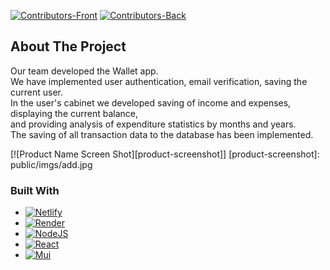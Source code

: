 [![Contributors-Front][contributors-shieldF]][contributors-urlF]
[![Contributors-Back][contributors-shieldB]][contributors-urlB]

[contributors-shieldF]: https://img.shields.io/github/contributors/AndriiPichkorkiy/Wallet-fronend?label=contributors-front&style=for-the-badge
[contributors-urlF]: https://github.com/AndriiPichkorkiy/Wallet-fronend/graphs/contributors
[contributors-shieldB]: https://img.shields.io/github/contributors/AndriiPichkorkiy/Wallet-backend?label=contributors-back&style=for-the-badge
[contributors-urlB]: https://github.com/AndriiPichkorkiy/Wallet-backend/graphs/contributors

## About The Project

Our team developed the Wallet app. <br/>
We have implemented user authentication, email verification, saving the current user.  <br/>
In the user's cabinet we developed saving of income and expenses, displaying the current balance,  <br/>
and providing analysis of expenditure statistics by months and years. <br/>
The saving of all transaction data to the database has been implemented.

[![Product Name Screen Shot][product-screenshot]]
[product-screenshot]: public/imgs/add.jpg

### Built With
* [![Netlify][Netlify]][Netlify-url]
* [![Render][Render]][Render-url]
* [![NodeJS][Node.JS]][Node-url]
* [![React][React.js]][React-url]
* [![Mui][Mui]][Mui-url]

[Netlify]: https://img.shields.io/badge/Netlify-0a1e8d?style=for-the-badge&logo=netlify&logoColor=30c8c9
[Netlify-url]: https://www.netlify.com/
[Render]: https://img.shields.io/badge/Render-232a55?style=for-the-badge&logo=render&logoColor=8afadc
[Render-url]: https://render.com/
[Node.JS]: https://img.shields.io/badge/node.js-026e00?style=for-the-badge&logo=nodedotjs&logoColor=000000
[Node-url]: https://nodejs.org/
[React.js]: https://img.shields.io/badge/React-20232A?style=for-the-badge&logo=react&logoColor=61DAFB
[React-url]: https://reactjs.org/
[Mui]: https://img.shields.io/badge/Mui-35495E?style=for-the-badge&logo=mui&logoColor=007FFF
[Mui-url]:  https://mui.com/



